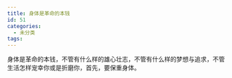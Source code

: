 ```yaml
---
title: 身体是革命的本钱
id: 51
categories:
  - 未分类
tags:
---
```


身体是革命的本钱，不管有什么样的雄心壮志，不管有什么样的梦想与追求，不管生活怎样宠幸你或是折磨你，首先，要保重身体。